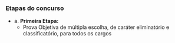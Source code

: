 <h3>Etapas do concurso</h3>

<ul>
  <li>a. <strong>Primeira Etapa:</strong>
    <ul>
        <li>
        Prova Objetiva de múltipla escolha, de caráter eliminatório e classificatório, para todos os cargos
        </li>
    </ul>
  </li>
  <ul>